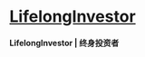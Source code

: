 # [LifelongInvestor](https://github.com/lifelonginvestorllc/lifelonginvestorllc.github.io.git)

**LifelongInvestor | 终身投资者**
